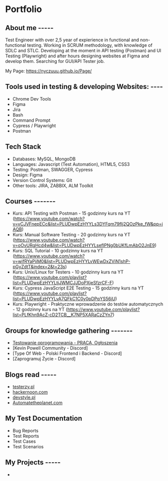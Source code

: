 # Portfolio

## About me -----

Test Engineer with over 2,5 year of expierience in functional and non-functional testing. Working in SCRUM methodology, with knowledge of SDLC and STLC. Developing at the moment in API testing (Postman) and UI Testing (Playwright) and after hours designing websites at Figma and develop them. Searching for GUI/API Tester job.

My Page: https://nyczuuu.github.io/Page/


## Tools used in testing & developing Websites: ----

* Chrome Dev Tools
* Figma
* Jira
* Bash
* Command Prompt
* Cypress / Playwright
* Postman


## Tech Stack

* Databases: MySQL, MongoDB
* Languages: Javascript (Test Automation), HTML5, CSS3
* Testing: Postman, SWAGGER, Cypress
* Design: Figma
* Version Control Systems: Git
* Other tools: JIRA, ZABBIX, ALM Toolkit 

## Courses -------

* Kurs: API Testing with Postman - 15 godzinny kurs na YT (https://www.youtube.com/watch?v=vCJVFnepECc&list=PLUDwpEzHYYLs3DYFqm79fIj2QOzPke_fW&pp=iAQB)
* Kurs: Manual Software Testing - 20 godzinny kurs na YT (https://www.youtube.com/watch?v=oOvURgHcd4w&list=PLUDwpEzHYYLseflPNg0bUKfLmAbO2JnE9)
* Kurs: SQL Tutorial - 10 godzinny kurs na YT (https://www.youtube.com/watch?v=wifRYaPiiM0&list=PLUDwpEzHYYLvWEwDxZViN1shP-pGyZdtT&index=2&t=23s)
* Kurs: Unix/Linux for Testers - 10 godzinny kurs na YT (https://www.youtube.com/playlist?list=PLUDwpEzHYYLtjJWMCJJDoPXjeSfzrCF-F)
* Kurs: Cypress JavaScript E2E Testing - 15 godzinny kurs na YT (https://www.youtube.com/playlist?list=PLUDwpEzHYYLvA7QFkC1C0y0pDPqYS56iU)
* Kurs: Playwright - Praktyczne wprowadzenie do testów automatycznych - 12 godzinny kurs na YT (https://www.youtube.com/playlist?list=PLfKhn9AcZ-cD2TCB__K7NP5XARaCzZYn7)


## Groups for knowledge gathering -------

* [Testowanie oprogramowania - PRACA, Ogłoszenia](https://www.facebook.com/groups/215557562210470/?ref=group_header)
* [Kevin Powell Community - Discord]
* [Type Of Web - Polski Frontend i Backend - Discord]
* [Zaprogramuj Życie - Discord]


## Blogs read -----

* [testerzy.pl](http://testerzy.pl)
* [hackernoon.com](https://hackernoon.com)
* [devstyle.pl](https://devstyle.pl/)
* [Automatetheplanet.com](https://www.automatetheplanet.com/blog/)

## My Test Documentation

* Bug Reports
* Test Reports
* Test Cases
* Test Scenarios

## My Projects -----

* 
